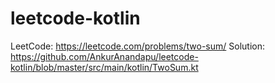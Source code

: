# leetcode-kotlin
LeetCode: https://leetcode.com/problems/two-sum/ Solution: https://github.com/AnkurAnandapu/leetcode-kotlin/blob/master/src/main/kotlin/TwoSum.kt
